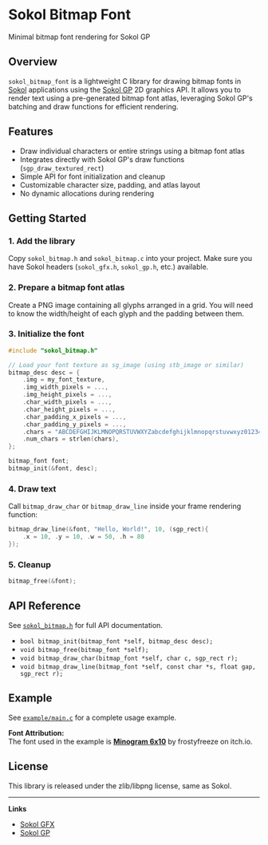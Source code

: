 # Sokol Bitmap Font

Minimal bitmap font rendering for Sokol GP

## Overview

`sokol_bitmap_font` is a lightweight C library for drawing bitmap fonts in [Sokol](https://github.com/floooh/sokol) applications using the [Sokol GP](https://github.com/edubart/sokol_gp) 2D graphics API. It allows you to render text using a pre-generated bitmap font atlas, leveraging Sokol GP's batching and draw functions for efficient rendering.

## Features

- Draw individual characters or entire strings using a bitmap font atlas
- Integrates directly with Sokol GP's draw functions (`sgp_draw_textured_rect`)
- Simple API for font initialization and cleanup
- Customizable character size, padding, and atlas layout
- No dynamic allocations during rendering

## Getting Started

### 1. Add the library

Copy `sokol_bitmap.h` and `sokol_bitmap.c` into your project. Make sure you have Sokol headers (`sokol_gfx.h`, `sokol_gp.h`, etc.) available.

### 2. Prepare a bitmap font atlas

Create a PNG image containing all glyphs arranged in a grid. You will need to know the width/height of each glyph and the padding between them.

### 3. Initialize the font

```c
#include "sokol_bitmap.h"

// Load your font texture as sg_image (using stb_image or similar)
bitmap_desc desc = {
    .img = my_font_texture,
    .img_width_pixels = ...,
    .img_height_pixels = ...,
    .char_width_pixels = ...,
    .char_height_pixels = ...,
    .char_padding_x_pixels = ...,
    .char_padding_y_pixels = ...,
    .chars = "ABCDEFGHIJKLMNOPQRSTUVWXYZabcdefghijklmnopqrstuvwxyz0123456789...",
    .num_chars = strlen(chars),
};

bitmap_font font;
bitmap_init(&font, desc);
```

### 4. Draw text

Call `bitmap_draw_char` or `bitmap_draw_line` inside your frame rendering function:

```c
bitmap_draw_line(&font, "Hello, World!", 10, (sgp_rect){
    .x = 10, .y = 10, .w = 50, .h = 80
});
```

### 5. Cleanup

```c
bitmap_free(&font);
```

## API Reference

See [`sokol_bitmap.h`](sokol_bitmap.h) for full API documentation.

- `bool bitmap_init(bitmap_font *self, bitmap_desc desc);`
- `void bitmap_free(bitmap_font *self);`
- `void bitmap_draw_char(bitmap_font *self, char c, sgp_rect r);`
- `void bitmap_draw_line(bitmap_font *self, const char *s, float gap, sgp_rect r);`

## Example

See [`example/main.c`](example/main.c) for a complete usage example.

**Font Attribution:**  
The font used in the example is [**Minogram 6x10**](https://frostyfreeze.itch.io/pixel-bitmap-fonts-png-xml) by frostyfreeze on itch.io.

## License

This library is released under the zlib/libpng license, same as Sokol.

---

**Links**

- [Sokol GFX](https://github.com/floooh/sokol)
- [Sokol GP](https://github.com/edubart/sokol_gp)
